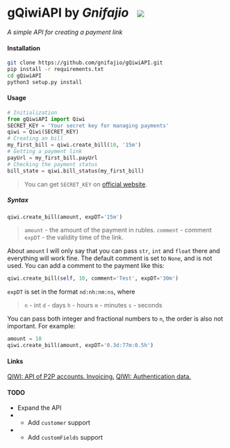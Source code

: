 # gQiwiAPI by _Gnifajio_ ![]() ![]() ![](https://badgen.net/badge/release/v1.0/grey)

_A simple API for creating a payment link_

#### Installation

[]()

```sh
git clone https://github.com/gnifajio/gQiwiAPI.git
pip install -r requirements.txt
cd gQiwiAPI
python3 setup.py install
```

#### Usage

[]()

```python
# Initialization
from gQiwiAPI import Qiwi
SECRET_KEY = 'Your secret key for managing payments'
qiwi = Qiwi(SECRET_KEY)
# Creating an bill
my_first_bill = qiwi.create_bill(10, '15m')
# Getting a payment link
payUrl = my_first_bill.payUrl
# Checking the payment status
bill_state = qiwi.bill_status(my_first_bill)
```

> You can get `SECRET_KEY` on [official website](https://qiwi.com/p2p-admin/transfers/api).

##### Syntax

[]()

```python
qiwi.create_bill(amount, expDT='15m')
```

> `amount` - the amount of the payment in rubles.
> `comment` - comment
> `expDT` - the validity time of the link.

About `amount` I will only say that you can pass `str`, `int` and `float` there and everything will work fine.
[]()
The default comment is set to `None`, and is not used.
You can add a comment to the payment like this:
``` python
qiwi.create_bill(self, 10, comment='Test', expDT='30m')
```
[]()
`expDT` is set in the format `nd:nh:nm:ns`, where

> `n` - int
> `d` - days
> `h` - hours
> `m` - minutes
> `s` - seconds

You can pass both integer and fractional numbers to `n`, the order is also not important.
For example:
```python
amount = 10
qiwi.create_bill(amount, expDT='0.3d:77m:0.5h')
```

#### Links

[QIWI: API of P2P accounts. Invoicing.](https://developer.qiwi.com/ru/p2p-payments/?shell#create)
[QIWI: Authentication data.](https://qiwi.com/p2p-admin/transfers/api)

#### TODO

- Expand the API
- - Add `customer` support
- - Add `customFields` support
